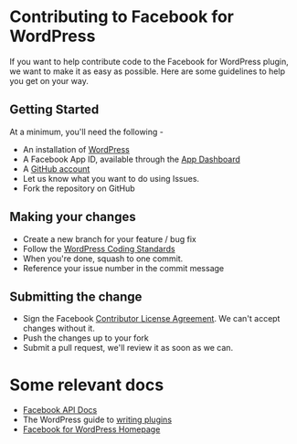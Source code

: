# Contributing to Facebook for WordPress

If you want to help contribute code to the Facebook for WordPress plugin, we want to make it as easy as possible. Here are some guidelines to help you get on your way.

## Getting Started
At a minimum, you'll need the following -
* An installation of [WordPress](http://wordpress.org/)
* A Facebook App ID, available through the [App Dashboard](https://developers.facebook.com/apps/)
* A [GitHub account](https://github.com/signup/free)
* Let us know what you want to do using Issues.
* Fork the repository on GitHub

## Making your changes
* Create a new branch for your feature / bug fix
* Follow the [WordPress Coding Standards](http://codex.wordpress.org/WordPress_Coding_Standards)
* When you're done, squash to one commit.
* Reference your issue number in the commit message

## Submitting the change
* Sign the Facebook [Contributor License Agreement](https://developers.facebook.com/opensource/cla). We can't accept changes without it.
* Push the changes up to your fork
* Submit a pull request, we'll review it as soon as we can.

# Some relevant docs
* [Facebook API Docs](https://developers.facebook.com/docs/reference/apis/)
* The WordPress guide to [writing plugins](http://codex.wordpress.org/Writing_a_Plugin)
* [Facebook for WordPress Homepage](https://developers.facebook.com/wordpress/)

